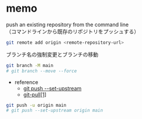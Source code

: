 # memo

push an existing repository from the command line<br>
（コマンドラインから既存のリポジトリをプッシュする）

```bash
git remote add origin <remote-repository-url>
```

ブランチ名の強制変更とブランチの移動

```bash
git branch -M main
# git branch --move --force
```

- reference
  - [git push --set-upstream](https://git-scm.com/docs/git-push#Documentation/git-push.txt---set-upstream)
  - [git-pull[1]](https://git-scm.com/docs/git-pull)

```bash
git push -u origin main
# git push --set-upstream origin main
```
